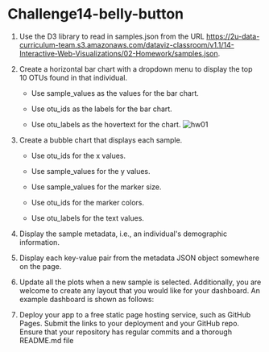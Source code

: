 # Challenge14-belly-button

1. Use the D3 library to read in samples.json from the URL https://2u-data-curriculum-team.s3.amazonaws.com/dataviz-classroom/v1.1/14-Interactive-Web-Visualizations/02-Homework/samples.json.

2. Create a horizontal bar chart with a dropdown menu to display the top 10 OTUs found in that individual.

   - Use sample_values as the values for the bar chart.

   - Use otu_ids as the labels for the bar chart.

   - Use otu_labels as the hovertext for the chart.
![hw01](https://user-images.githubusercontent.com/32376453/229915679-7a1be0a6-e2ed-47e7-b828-439e3a1a319a.png)

3. Create a bubble chart that displays each sample.

    - Use otu_ids for the x values.

    - Use sample_values for the y values.

    - Use sample_values for the marker size.

    - Use otu_ids for the marker colors.

    - Use otu_labels for the text values.


4. Display the sample metadata, i.e., an individual's demographic information.

5. Display each key-value pair from the metadata JSON object somewhere on the page.

6. Update all the plots when a new sample is selected. Additionally, you are welcome to create any layout that you would like for your dashboard. An example dashboard is shown as follows:


7. Deploy your app to a free static page hosting service, such as GitHub Pages. Submit the links to your deployment and your GitHub repo. Ensure that your repository has regular commits and a thorough README.md file
